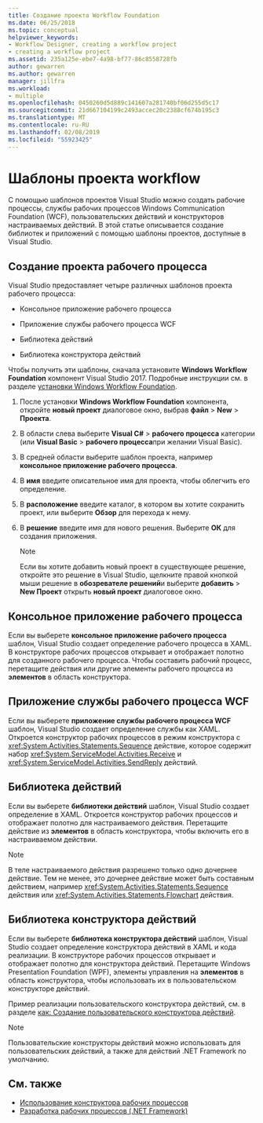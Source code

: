```yaml
---
title: Создание проекта Workflow Foundation
ms.date: 06/25/2018
ms.topic: conceptual
helpviewer_keywords:
- Workflow Designer, creating a workflow project
- creating a workflow project
ms.assetid: 235a125e-ebe7-4a98-bf77-86c8558728fb
author: gewarren
ms.author: gewarren
manager: jillfra
ms.workload:
- multiple
ms.openlocfilehash: 0450260d5d889c141607a281740bf06d255d5c17
ms.sourcegitcommit: 21d667104199c2493accec20c2388cf674b195c3
ms.translationtype: MT
ms.contentlocale: ru-RU
ms.lasthandoff: 02/08/2019
ms.locfileid: "55923425"
---
```

# <a name="workflow-project-templates"></a>Шаблоны проекта workflow

С помощью шаблонов проектов Visual Studio можно создать рабочие процессы, службы рабочих процессов Windows Communication Foundation (WCF), пользовательских действий и конструкторов настраиваемых действий. В этой статье описывается создание библиотек и приложений с помощью шаблоны проектов, доступные в Visual Studio.

## <a name="create-a-workflow-project"></a>Создание проекта рабочего процесса

Visual Studio предоставляет четыре различных шаблонов проекта рабочего процесса:

- Консольное приложение рабочего процесса

- Приложение службы рабочего процесса WCF

- Библиотека действий

- Библиотека конструктора действий

Чтобы получить эти шаблоны, сначала установите **Windows Workflow Foundation** компонент Visual Studio 2017. Подробные инструкции см. в разделе [установки Windows Workflow Foundation](developing-applications-with-the-workflow-designer.md#install-windows-workflow-foundation).

1. После установки **Windows Workflow Foundation** компонента, откройте **новый проект** диалоговое окно, выбрав **файл** > **New**  >  **Проекта**.

1. В области слева выберите **Visual C#** > **рабочего процесса** категории (или **Visual Basic** > **рабочего процесса**при желании Visual Basic).

1. В средней области выберите шаблон проекта, например **консольное приложение рабочего процесса**.

1. В **имя** введите описательное имя для проекта, чтобы облегчить его определение.

1. В **расположение** введите каталог, в котором вы хотите сохранить проект, или выберите **Обзор** для перехода к нему.

1. В **решение** введите имя для нового решения. Выберите **ОК** для создания приложения.

   > [!NOTE]
   > Если вы хотите добавить новый проект в существующее решение, откройте это решение в Visual Studio, щелкните правой кнопкой мыши решение в **обозревателе решений**и выберите **добавить** > **New Проект** открыть **новый проект** диалоговое окно.

## <a name="workflow-console-app"></a>Консольное приложение рабочего процесса

Если вы выберете **консольное приложение рабочего процесса** шаблон, Visual Studio создает определение рабочего процесса в XAML. В конструкторе рабочих процессов открывает и отображает полотно для созданного рабочего процесса. Чтобы составить рабочий процесс, перетащите действия или другие элементы рабочего процесса из **элементов** в область конструктора.

## <a name="wcf-workflow-service-app"></a>Приложение службы рабочего процесса WCF

Если вы выберете **приложение службы рабочего процесса WCF** шаблон, Visual Studio создает определение службы как XAML. Откроется конструктор рабочих процессов в режим конструктора с <xref:System.Activities.Statements.Sequence> действие, которое содержит набор <xref:System.ServiceModel.Activities.Receive> и <xref:System.ServiceModel.Activities.SendReply> действий.

## <a name="activity-library"></a>Библиотека действий

Если вы выберете **библиотеки действий** шаблон, Visual Studio создает определение в XAML. Откроется конструктор рабочих процессов и отображает полотно для настраиваемого действия. Перетащите действие из **элементов** в область конструктора, чтобы включить его в настраиваемом действии.

> [!NOTE]
> В теле настраиваемого действия разрешено только одно дочернее действие. Тем не менее, это дочернее действие может быть составным действием, например <xref:System.Activities.Statements.Sequence> действия или <xref:System.Activities.Statements.Flowchart> действия.

## <a name="activity-designer-library"></a>Библиотека конструктора действий

Если вы выберете **библиотека конструктора действий** шаблон, Visual Studio создает определение конструктора действий в XAML и кода реализации. В конструкторе рабочих процессов открывает и отображает полотно для конструктора действий. Перетащите Windows Presentation Foundation (WPF), элементы управления на **элементов** в область конструктора, чтобы использовать их в пользовательском конструкторе действий.

Пример реализации пользовательского конструктора действий, см. в разделе [как: Создание пользовательского конструктора действий](/dotnet/framework/windows-workflow-foundation/how-to-create-a-custom-activity-designer).

> [!NOTE]
> Пользовательские конструкторы действий можно использовать для пользовательских действий, а также для действий .NET Framework по умолчанию.

## <a name="see-also"></a>См. также

- [Использование конструктора рабочих процессов](developing-applications-with-the-workflow-designer.md)
- [Разработка рабочих процессов (.NET Framework)](/dotnet/framework/windows-workflow-foundation/designing-workflows)